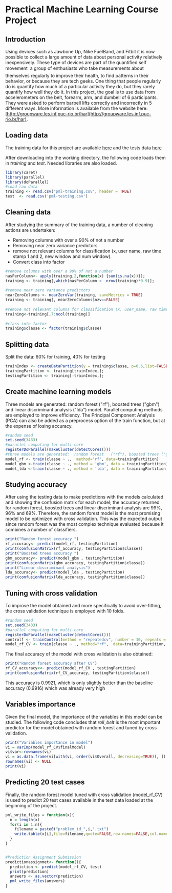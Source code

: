 Practical Machine Learning Course Project
========================================================

Introduction
-------------------------------
Using devices such as Jawbone Up, Nike FuelBand, and Fitbit it is now possible to collect a large amount of data about personal activity relatively inexpensively. These type of devices are part of the quantified self movement  a group of enthusiasts who take measurements about themselves regularly to improve their health, to find patterns in their behavior, or because they are tech geeks. One thing that people regularly do is quantify how much of a particular activity they do, but they rarely quantify how well they do it. In this project, the goal is  to use data from accelerometers on the belt, forearm, arm, and dumbell of 6 participants. They were asked to perform barbell lifts correctly and incorrectly in 5 different ways. More information is available from the website here:  [http://groupware.les.inf.puc-rio.br/har](http://groupware.les.inf.puc-rio.br/har).


Loading data
-------------------------------


The training data for this project are available   [here](https://d396qusza40orc.cloudfront.net/predmachlearn/pml-training.csv) and the tests data [here](https://d396qusza40orc.cloudfront.net/predmachlearn/pml-testing.csv) 

After downloading into the working directory, the following code loads them in *training* and *test*. Needed libraries are also loaded.


```r
library(caret)
library(parallel)
library(doParallel)
#load raw data
training <- read.csv("pml-training.csv", header = TRUE)
test  <- read.csv('pml-testing.csv')
```



Cleaning data 
-------------------------------
After studying the summary of the training data, a number of cleaning actions are undertaken:
- Removing columns with over a 90% of not a number
- Removing near zero variance predictors
- remove not relevant columns for classification (x, user name, raw time stamp 1 and 2, new window and num window).
- Convert class into factor


```r
#remove columns with over a 90% of not a number
nasPerColumn<- apply(training,2,function(x) {sum(is.na(x))});
training <- training[,which(nasPerColumn <  nrow(training)*0.9)];  
  
#remove near zero variance predictors
nearZeroColumns <- nearZeroVar(training, saveMetrics = TRUE)
training <- training[, nearZeroColumns$nzv==FALSE]
  
#remove not relevant columns for classification (x, user_name, raw time stamp 1  and 2, "new_window" and "num_window")
training<-training[,7:ncol(training)]
  
#class into factor
training$classe <- factor(training$classe)
```


Splitting data
-------------------------------
Split the data: 60% for training, 40% for testing


```r
trainIndex <- createDataPartition(y = training$classe, p=0.6,list=FALSE);
trainingPartition <- training[trainIndex,];
testingPartition <- training[-trainIndex,];
```

Create machine learning models
-------------------------------
Three models are generated:  random forest ("rf"), boosted trees ("gbm") and linear discriminant analysis ("lda") model. Parallel computing methods are employed to improve efficiency. The Principal Component Analysis (PCA) can also be added as a preprocess option of the train function, but at the expense of losing accuracy.


```r
#random seed
set.seed(3433)
#parallel computing for multi-core
registerDoParallel(makeCluster(detectCores()))
#three models are generated:  random forest   ("rf"), boosted trees ("gbm") and linear discriminant analysis ("lda") model   
model_rf <- train(classe ~ .,  method="rf", data=trainingPartition)    
model_gbm <-train(classe ~ ., method = 'gbm', data = trainingPartition)
model_lda <-train(classe ~ ., method = 'lda', data = trainingPartition) 
```


Studying accuracy
-------------------------------
After using the testing data to make predictions with the models calculated and showing the confusion matrix for each model; the accuracy returned for random forest, boosted trees and linear discriminant analysis are 99%, 96% and 69\%. Therefore, the random forest model is the most promising model to be optimized with cross validation.  This was the expected output since random forest was the most complex technique evaluated because it combines a number of classifiers. 


```r
print("Random forest accuracy ")
rf_accuracy<- predict(model_rf, testingPartition)
print(confusionMatrix(rf_accuracy, testingPartition$classe))
print("Boosted trees accuracy ")
gbm_accuracy<- predict(model_gbm , testingPartition)
print(confusionMatrix(gbm_accuracy, testingPartition$classe))
print("Linear discriminant analysis")
lda_accuracy<- predict(model_lda , testingPartition)
print(confusionMatrix(lda_accuracy, testingPartition$classe))
```

Tuning with cross validation
-------------------------------
To improve the model obtained and more specifically to avoid over-fitting, the cross validation technique is employed with 10 folds.


```r
#random seed
set.seed(3433)
#parallel computing for multi-core
registerDoParallel(makeCluster(detectCores()))  
controlf <- trainControl(method = "repeatedcv", number = 10, repeats = 10)
model_rf_CV <- train(classe ~ ., method="rf",  data=trainingPartition, trControl = controlf)
```



The final accuracy of the model with cross validation is also obtained:


```r
print("Random forest accuracy after CV")
rf_CV_accuracy<<- predict(model_rf_CV , testingPartition)
print(confusionMatrix(rf_CV_accuracy, testingPartition$classe))
```

This accuracy is 0.9921, which is only slightly better than the baseline accuracy (0.9916) which was already very high 


Variables importance
-------------------------------
Given the final model, the importance of the variables in this model can be studied. The following code concludes that *roll_belt* is the most important predictor for the model obtained with random forest and tuned by cross validation.



```r
print("Variables importance in model")
vi = varImp(model_rf_CV$finalModel)
vi$var<-rownames(vi)
vi = as.data.frame(vi[with(vi, order(vi$Overall, decreasing=TRUE)), ])
rownames(vi) <- NULL
print(vi)
```



Predicting 20 test cases
-------------------------------
Finally, the random forest model tuned with cross validation (model_rf_CV) is used to predict  20 test cases available in the test data loaded at the beginning of the project.


```r
pml_write_files = function(x){
  n = length(x)
  for(i in 1:n){
    filename = paste0("problem_id_",i,".txt")
    write.table(x[i],file=filename,quote=FALSE,row.names=FALSE,col.names=FALSE)
  }
}


#Prediction Assignment Submission
predictionassignmet<- function(){
  prediction <- predict(model_rf_CV, test)
  print(prediction)
  answers <- as.vector(prediction)
  pml_write_files(answers)
}
```


